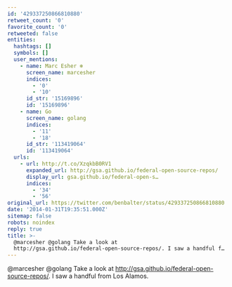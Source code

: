 ```yaml
---
id: '429337250866810880'
retweet_count: '0'
favorite_count: '0'
retweeted: false
entities:
  hashtags: []
  symbols: []
  user_mentions:
    - name: Marc Esher ❄
      screen_name: marcesher
      indices:
        - '0'
        - '10'
      id_str: '15169896'
      id: '15169896'
    - name: Go
      screen_name: golang
      indices:
        - '11'
        - '18'
      id_str: '113419064'
      id: '113419064'
  urls:
    - url: http://t.co/XzqkbB0RV1
      expanded_url: http://gsa.github.io/federal-open-source-repos/
      display_url: gsa.github.io/federal-open-s…
      indices:
        - '34'
        - '56'
original_url: https://twitter.com/benbalter/status/429337250866810880
date: '2014-01-31T19:35:51.000Z'
sitemap: false
robots: noindex
reply: true
title: >-
  @marcesher @golang Take a look at
  http://gsa.github.io/federal-open-source-repos/. I saw a handful f…
---
```


@marcesher @golang Take a look at http://gsa.github.io/federal-open-source-repos/. I saw a handful from Los Alamos.